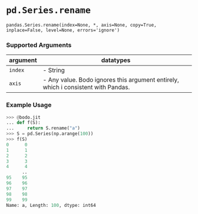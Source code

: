 # `pd.Series.rename`

`pandas.Series.rename(index=None, *, axis=None, copy=True, inplace=False, level=None, errors='ignore')`

### Supported Arguments

| argument                      | datatypes                                                                           |
|-------------------------------|-------------------------------------------------------------------------------------|
| `index`                       | -   String                                                                          |
| `axis`                        | -   Any value. Bodo ignores this argument entirely, which i consistent with Pandas. |


### Example Usage

``` py
>>> @bodo.jit
... def f(S):
...     return S.rename("a")
>>> S = pd.Series(np.arange(100))
>>> f(S)
0      0
1      1
2      2
3      3
4      4
      ..
95    95
96    96
97    97
98    98
99    99
Name: a, Length: 100, dtype: int64
```

